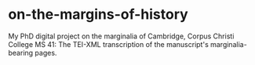 # on-the-margins-of-history
My PhD digital project on the marginalia of Cambridge, Corpus Christi College MS 41: The TEI-XML transcription of the manuscript's marginalia-bearing pages.
